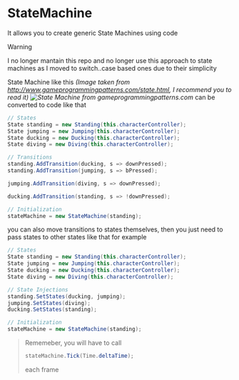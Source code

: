 # StateMachine
It allows you to create generic State Machines using code

> [!WARNING]   
> I no longer mantain this repo and no longer use this approach to state machines as I moved to switch..case based ones due to their simplicity

State Machine like this *(Image taken from http://www.gameprogrammingpatterns.com/state.html, I recommend you to read it)
![State Machine from gameprogrammingpatterns.com](http://www.gameprogrammingpatterns.com/images/state-flowchart.png)*
can be converted to code like that
```cs
// States
State standing = new Standing(this.characterController);
State jumping = new Jumping(this.characterController);
State ducking = new Ducking(this.characterController);
State diving = new Diving(this.characterController);

// Transitions
standing.AddTransition(ducking, s => downPressed);
standing.AddTransition(jumping, s => bPressed);

jumping.AddTransition(diving, s => downPressed);

ducking.AddTransition(standing, s => !downPressed);

// Initialization
stateMachine = new StateMachine(standing);
```
you can also move transitions to states themselves, then you just need to pass states to other states like that for example
```cs
// States
State standing = new Standing(this.characterController);
State jumping = new Jumping(this.characterController);
State ducking = new Ducking(this.characterController);
State diving = new Diving(this.characterController);

// State Injections
standing.SetStates(ducking, jumping);
jumping.SetStates(diving);
ducking.SetStates(standing);

// Initialization
stateMachine = new StateMachine(standing);
```

>Rememeber, you will have to call
>```cs
>stateMachine.Tick(Time.deltaTime);
>```
>each frame

